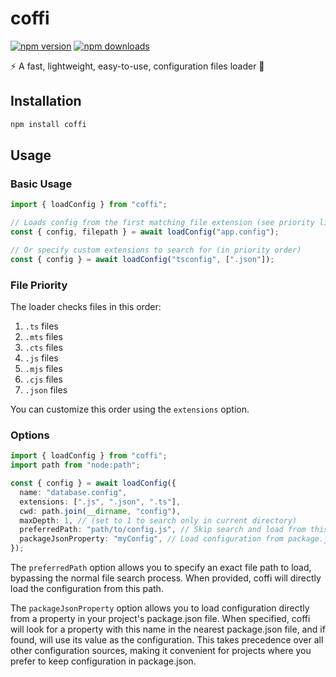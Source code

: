 # coffi

[![npm version](https://img.shields.io/npm/v/coffi.svg?style=flat-square)](https://www.npmjs.com/package/coffi)
[![npm downloads](https://img.shields.io/npm/dm/coffi.svg?style=flat-square)](https://www.npmjs.com/package/coffi)

⚡️ A fast, lightweight, easy-to-use, configuration files loader 📄

## Installation

```bash
npm install coffi
```

## Usage

### Basic Usage

```typescript
import { loadConfig } from "coffi";

// Loads config from the first matching file extension (see priority list below)
const { config, filepath } = await loadConfig("app.config");

// Or specify custom extensions to search for (in priority order)
const { config } = await loadConfig("tsconfig", [".json"]);
```

### File Priority

The loader checks files in this order:

1. `.ts` files
2. `.mts` files
3. `.cts` files
4. `.js` files
5. `.mjs` files
6. `.cjs` files
7. `.json` files

You can customize this order using the `extensions` option.

### Options

```typescript
import { loadConfig } from "coffi";
import path from "node:path";

const { config } = await loadConfig({
  name: "database.config",
  extensions: [".js", ".json", ".ts"],
  cwd: path.join(__dirname, "config"),
  maxDepth: 1, // (set to 1 to search only in current directory)
  preferredPath: "path/to/config.js", // Skip search and load from this path
  packageJsonProperty: "myConfig", // Load configuration from package.json
});
```

The `preferredPath` option allows you to specify an exact file path to load, bypassing the normal file search process. When provided, coffi will directly load the configuration from this path.

The `packageJsonProperty` option allows you to load configuration directly from a property in your project's package.json file. When specified, coffi will look for a property with this name in the nearest package.json file, and if found, will use its value as the configuration. This takes precedence over all other configuration sources, making it convenient for projects where you prefer to keep configuration in package.json.
